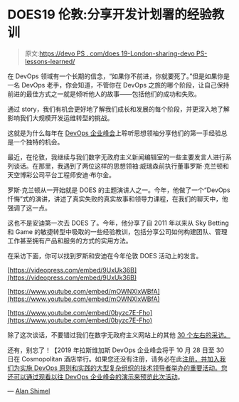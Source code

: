 # DOES19 伦敦:分享开发计划署的经验教训

> 原文:[https://devo PS . com/does 19-London-sharing-devo PS-lessons-learned/](https://devops.com/does19-london-sharing-devops-lessons-learned/)

在 DevOps 领域有一个长期的信念，“如果你不前进，你就要死了。”但是如果你是一名 DevOps 老手，你会知道，不管你在 DevOps 之旅的哪个阶段，让自己保持前进的最佳方式之一就是倾听他人的故事——包括他们的成功和失败。

通过 story，我们有机会更好地了解我们成长和发展的每个阶段，并更深入地了解影响我们大规模开发运维转型的挑战。

这就是为什么每年在 [DevOps 企业峰会](https://events.itrevolution.com/eur)上聆听思想领袖分享他们的第一手经验总是一个独特的机会。

最近，在伦敦，我继续与我们数字无政府主义新闻编辑室的一些主要发言人进行系列谈话。在那里，我遇到了两位这样的思想领袖:威瑞森前执行董事罗斯·克兰顿和天空博彩公司平台工程师安迪·布尔金。

罗斯·克兰顿从一开始就是 DOES 的主题演讲人之一。今年，他做了一个“DevOps 忏悔”式的演讲，讲述了真实失败的真实故事和领导力课程，在我们的聊天中，他强调了这一点。

这也不是安迪第一次去 DOES 了。今年，他分享了自 2011 年以来从 Sky Betting 和 Game 的敏捷转型中吸取的一些经验教训，包括分享公司如何构建团队、管理工作甚至拥有产品和服务的方式的实用方法。

在采访下面，你可以找到罗斯和安迪在今年伦敦 DOES 活动上的发言。

[https://videopress.com/embed/9UxUk36B](https://videopress.com/embed/9UxUk36B)

[https://www.youtube.com/embed/mOWNXlxWBfA](https://www.youtube.com/embed/mOWNXlxWBfA)

[https://www.youtube.com/embed/0byzc7E-Fho](https://www.youtube.com/embed/0byzc7E-Fho)

除了这次谈话，不要错过我们在数字无政府主义网站上的其他 [30 个左右的采访。](https://digitalanarchist.io/does-london-2019/)

还有，别忘了！【2019 年拉斯维加斯 DevOps 企业峰会将于 10 月 28 日至 30 日在 Cosmopolitan 酒店举行。如果您还没有注册，请务必在此[注册，并加入我们为实施 DevOps 原则和实践的大型复杂组织的技术领导者举办的重要活动。您还可以通过观看以往 DevOps 企业峰会的演示来](https://events.itrevolution.com/us/register/?utm_medium=referral&utm_source=devops_com&utm_term=article-series&utm_content=onsale&utm_campaign=does19us)[预览此次活动](https://www.youtube.com/channel/UCkAQCw5_sIZmj2IkSrNy00A/playlists?utm_medium=referral&utm_source=devops_com&utm_term=article-series&utm_content=onsale&utm_campaign=does19us)。

— [Alan Shimel](https://devops.com/author/ashimmy/)